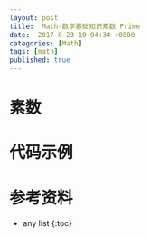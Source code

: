 ```yaml
---
layout: post
title:  Math-数学基础知识素数 Prime
date:  2017-8-23 10:04:34 +0800
categories: [Math]
tags: [math]
published: true
---
```



# 素数


# 代码示例


# 参考资料
 
* any list
{:toc}

